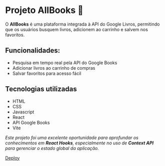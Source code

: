 # Projeto AllBooks :blue_book:

O **AllBooks** é uma plataforma integrada à API do Google Livros, permitindo que os usuários busquem livros, adicionem ao carrinho e salvem nos favoritos.

## Funcionalidades:

- Pesquisa em tempo real pela API do Google Books
- Adicionar livros ao carrinho de compras
- Salvar favoritos para acesso fácil

## Tecnologias utilizadas

- HTML
- CSS
- Javascript
- React
- API Google Books
- Vite

_Este projeto foi uma excelente oportunidade para aprofundar os conhecimentos em **React Hooks**, especialmente no uso de **Context API** para gerenciar o estado global da aplicação._

[Deploy](https://allesonsales.github.io/allbooks)
